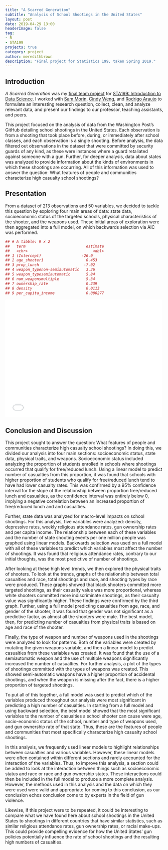 ```yaml
---
title: "A Scarred Generation"
subtitle: "Analysis of School Shootings in the United States"
layout: post
date: 2019-04-29 13:00
headerImage: false
tag:
- R
- STA199
projects: true
category: project
author: meredithbrown
description: "Final project for Statistics 199, taken Spring 2019."
--- 
```


## Introduction

*A Scarred Generation* was my [final team project](https://www2.stat.duke.edu/courses/Spring19/sta199.001/project/project.html
) for [STA199: Introduction to Data Science](https://www2.stat.duke.edu/courses/Spring19/sta199.001/). I worked with [Sam Morin](https://github.com/morinsb), [Cindy Weng](https://github.com/wengcindy), and [Rodrigo Araujo](https://github.com/RodrigoAra) to formulate an interesting research question, collect, clean, and analyze relevant data, and present our findings to our professor, teaching assistants, and peers.

This project focused on the analysis of data from the Washington Post’s GitHub detailing school shootings in the United States. Each observation is from a shooting that took place before, during, or immediately after school classes, and each observation is a single shooting. Before analysis, the data filtered out observations in the dataset that were committed by security guards of any kind, as these were instances where a guard retaliated against someone with a gun. Further, for deeper analysis, data about states was analyzed to provide information about the kinds of environments in which these shootings are occurring. All of this information was used to answer the question: What features of people and communities characterize high casualty school shootings?

## Presentation

From a dataset of 213 observations and 50 variables, we decided to tackle this question by exploring four main areas of data: state data, socioeconomic status of the targeted schools, physical characteristics of the shooter, and the weapons used. These initial areas of exploration were then aggregated into a full model, on which backwards selection via AIC was performed.

```r
## # A tibble: 9 x 2
##   term                           estimate
##   <chr>                             <dbl>
## 1 (Intercept)                  -26.0     
## 2 age_shooter1                   0.453   
## 3 prop_lunch                    -7.02    
## 4 weapon_typenon-semiautomatic   3.36    
## 5 weapon_typesemiautomatic       5.84    
## 6 num_weaponsmultiple            5.34    
## 7 ownership_rate                 0.239   
## 8 density                        0.0113  
## 9 per_capita_income              0.000277
```

<embed src="../assets/projects/a_scarred_generation/Stat199_Final_Project.pdf" width="500" height="375" type="application/pdf">

## Conclusion and Discussion

This project sought to answer the question: What features of people and communities characterize high casualty school shootings? In doing this, we divided our analysis into four main sections: socioeconomic status, state data, physical traits, and weapons. Socioeconomic status included analyzing the proportion of students enrolled in schools where shootings occurred that qualify for free/reduced lunch. Using a linear model to predict number of casualties from this proportion, it was found that schools with higher proportion of students who qualify for free/reduced lunch tend to have had lower casualty rates. This was confirmed by a 95% confidence interval for the slope of the relationship between proportion free/reduced lunch and casualties, as the confidence interval was entirely below 0, implying a negative correlation between an increased proportion of free/reduced lunch and and casualties.

Further, state data was analyzed for macro-level impacts on school shootings. For this analysis, five variables were analyzed: density, depressive rates, weekly religious attendance rates, gun ownership rates and per capita income. The relationship between each of these variables and the number of state shooting events per one million people was graphed using linear models. Backwards selection was used on a full model with all of these variables to predict which variables most affect the number of shootings. It was found that religious attendance rates, contrary to our initial thoughts, was the most predictive of number of shootings.

After looking at these high level trends, we then explored the physical traits of shooters. To look at the trends, graphs of the relationship between total casualties and race, total shootings and race, and shooting types by race were produced. These graphs showed that black shooters committed more targeted shootings, as their casualty value was more proportional, whereas white shooters committed more indiscriminate shootings, as their casualty value was significantly higher. These findings were confirmed by the third graph. Further, using a full model predicting casualties from age, race, and gender of the shooter, it was found that gender was not significant as a predictive factor, as almost all the shooters were male. The best model, then, for predicting number of casualties from physical traits is based on age and race of the shooter.

Finally, the type of weapon and number of weapons used in the shootings were analyzed to look for patterns. Both of the variables were created by mutating the given weapons variable, and then a linear model to predict casualties from these variables was created. It was found that the use of a semiautomatic weapon and the use of multiple weapons significantly increased the number of casualties. For further analysis, a plot of the types of shootings committed with the types of weapons was created. This showed semi-automatic weapons have a higher proportion of accidental shootings, and when the weapon is missing after the fact, there is a higher proportion of targeted shootings.

To put all of this together, a full model was used to predict which of the variables produced throughout our analysis were most significant in predicting a high number of casualties. In starting from a full model and using backward selection, the best model showed that the most significant variables to the number of casualties a school shooter can cause were age, socio-economic status of the school, number and type of weapons used, and gun ownership rate of that state. Thus, these are the features of people and communities that most specifically characterize high casualty school shootings.

In this analysis, we frequently used linear models to highlight relationships between casualties and various variables. However, these linear models were often contained within different sections and rarely accounted for the interaction of the variables. Thus, to improve this analysis, a section could be added to look at the interaction between things such as socioeconomic status and race or race and gun ownership states. These interactions could then be included in the full model to produce a more complete analysis. However, the methods used in this analysis and the data on which they were used were valid and appropriate for coming to this conclusion, as our conclusion echos conclusion come to by experts in the field of gun violence.

Likewise, if this project were to be repeated, it could be interesting to compare what we have found here about school shootings in the United States to shootings in different countries that have similar statistics, such as similar religious attendance rates, gun ownership rates, or racial make-ups. This could provide compelling evidence for how the United States’ gun policies potentially influence the rate of school shootings and the resulting high numbers of casualties.